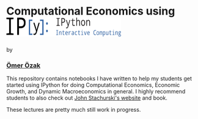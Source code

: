 # Computational Economics using <img src="./notebooks/pics/IPy_header.png" height="50px" width="300px" />

by

### [Ömer Özak](http://omerozak.com)


This repository contains notebooks I have written to help my students get started using IPython for doing Computational Economics, Economic Growth, and Dynamic Macroeconomics in general. I highly recommend students to also check out [John Stachurski's website](http://johnstachurski.net/personal/edtc.html) and book. 

These lectures are pretty much still work in progress.
